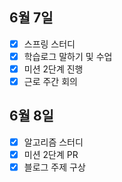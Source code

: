 ## 6월 7일

- [x] 스프링 스터디
- [x] 학습로그 말하기 및 수업
- [x] 미션 2단계 진행
- [x] 근로 주간 회의

## 6월 8일

- [x] 알고리즘 스터디
- [x] 미션 2단계 PR
- [x] 블로그 주제 구상
